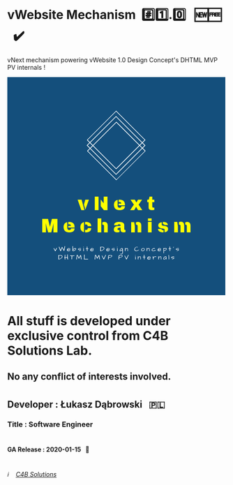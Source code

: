 # vWebsite Mechanism &nbsp;:hash::one:.:zero: &nbsp;&nbsp;:new::free: &nbsp;&nbsp;:heavy_check_mark:
vNext mechanism powering vWebsite 1.0 Design Concept's DHTML MVP PV internals !

![vWebsite Mechanism Logo](/vNext_Mechanism_Logo.png)

# All stuff is developed under exclusive control from C4B Solutions Lab.

## No any conflict of interests involved. 
#
#
#
## Developer : Łukasz Dąbrowski &nbsp;&nbsp;:poland:
### Title     : Software Engineer
#
#
#### GA Release : 2020-01-15 &nbsp;&nbsp;:pushpin:
#
#
###### :information_source: &nbsp;&nbsp; [C4B Solutions](https://c4b.solutions)
